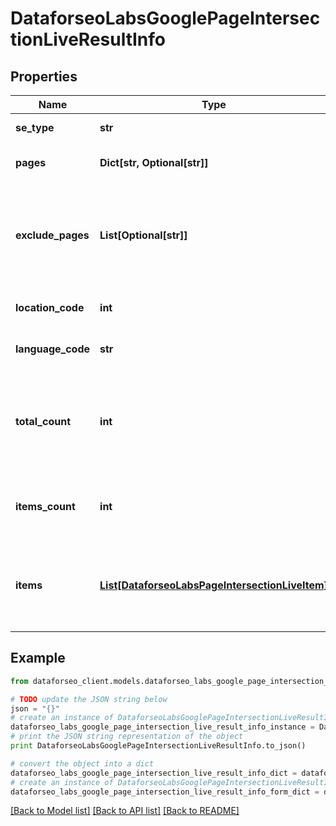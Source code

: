 # DataforseoLabsGooglePageIntersectionLiveResultInfo


## Properties

Name | Type | Description | Notes
------------ | ------------- | ------------- | -------------
**se_type** | **str** | search engine type | [optional] 
**pages** | **Dict[str, Optional[str]]** | URLs you specified a POST array | [optional] 
**exclude_pages** | **List[Optional[str]]** | URLs you specified in a POST array that will be excluded from the results | [optional] 
**location_code** | **int** | location code in a POST array | [optional] 
**language_code** | **str** | language code in a POST array | [optional] 
**total_count** | **int** | total amount of results in our database relevant to your request | [optional] 
**items_count** | **int** | the number of results returned in the items array | [optional] 
**items** | [**List[DataforseoLabsPageIntersectionLiveItem]**](DataforseoLabsPageIntersectionLiveItem.md) | contains keywords, relevant SERP elements and related data | [optional] 

## Example

```python
from dataforseo_client.models.dataforseo_labs_google_page_intersection_live_result_info import DataforseoLabsGooglePageIntersectionLiveResultInfo

# TODO update the JSON string below
json = "{}"
# create an instance of DataforseoLabsGooglePageIntersectionLiveResultInfo from a JSON string
dataforseo_labs_google_page_intersection_live_result_info_instance = DataforseoLabsGooglePageIntersectionLiveResultInfo.from_json(json)
# print the JSON string representation of the object
print DataforseoLabsGooglePageIntersectionLiveResultInfo.to_json()

# convert the object into a dict
dataforseo_labs_google_page_intersection_live_result_info_dict = dataforseo_labs_google_page_intersection_live_result_info_instance.to_dict()
# create an instance of DataforseoLabsGooglePageIntersectionLiveResultInfo from a dict
dataforseo_labs_google_page_intersection_live_result_info_form_dict = dataforseo_labs_google_page_intersection_live_result_info.from_dict(dataforseo_labs_google_page_intersection_live_result_info_dict)
```
[[Back to Model list]](../README.md#documentation-for-models) [[Back to API list]](../README.md#documentation-for-api-endpoints) [[Back to README]](../README.md)


